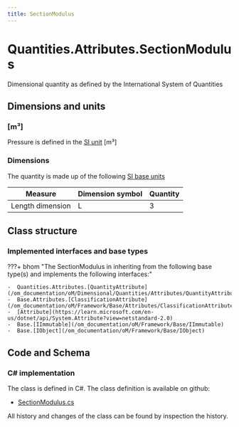 ```yaml
---
title: SectionModulus
---
```


# Quantities.Attributes.SectionModulus

Dimensional quantity as defined by the International System of Quantities

## Dimensions and units

### [m³]

Pressure is defined in the [SI unit](https://bhom.xyz/documentation/BHoM_oM/BHoM-Units-conventions/) [m³]

### Dimensions

The quantity is made up of the following [SI base units](https://en.wikipedia.org/wiki/SI_base_unit)

| Measure        | Dimension symbol | Quantity |
|------------------|--------|----------|
| Length dimension |  L  |3  |


## Class structure

### Implemented interfaces and base types

???+ bhom "The SectionModulus in inheriting from the following base type(s) and implements the following interfaces:"

    -  Quantities.Attributes.[QuantityAttribute](/om_documentation/oM/Dimensional/Quantities/Attributes/QuantityAttribute)
    -  Base.Attributes.[ClassificationAttribute](/om_documentation/oM/Framework/Base/Attributes/ClassificationAttribute)
    -  [Attribute](https://learn.microsoft.com/en-us/dotnet/api/System.Attribute?view=netstandard-2.0)
    -  Base.[IImmutable](/om_documentation/oM/Framework/Base/IImmutable)
    -  Base.[IObject](/om_documentation/oM/Framework/Base/IObject)




## Code and Schema

### C# implementation

The class is defined in C#. The class definition is available on github:

- [SectionModulus.cs](https://github.com/BHoM/BHoM/blob/develop/Quantities_oM/Attributes\SectionModulus.cs)

All history and changes of the class can be found by inspection the history.
